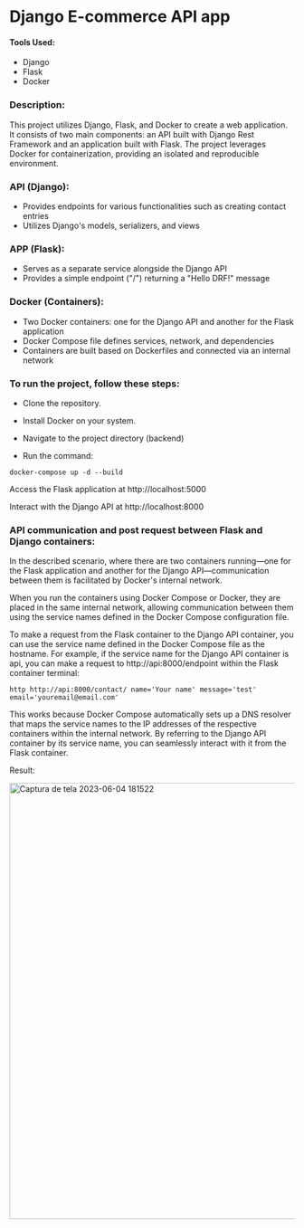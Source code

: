 # Django E-commerce API app

#### Tools Used:
* Django
* Flask
* Docker

### Description: 

This project utilizes Django, Flask, and Docker to create a web application. It consists of two main components: an API built with Django Rest Framework and an application built with Flask. The project leverages Docker for containerization, providing an isolated and reproducible environment.

### API (Django):

* Provides endpoints for various functionalities such as creating contact entries
* Utilizes Django's models, serializers, and views

### APP (Flask):

* Serves as a separate service alongside the Django API
* Provides a simple endpoint ("/") returning a "Hello DRF!" message

### Docker (Containers):
* Two Docker containers: one for the Django API and another for the Flask application
* Docker Compose file defines services, network, and dependencies
* Containers are built based on Dockerfiles and connected via an internal network

### To run the project, follow these steps:

* Clone the repository.

* Install Docker on your system.

* Navigate to the project directory (backend)

* Run the command: 

```
docker-compose up -d --build
```

Access the Flask application at http://localhost:5000

Interact with the Django API at http://localhost:8000

### API communication and post request between Flask and Django containers:

In the described scenario, where there are two containers running—one for the Flask application and another for the Django API—communication between them is facilitated by Docker's internal network.

When you run the containers using Docker Compose or Docker, they are placed in the same internal network, allowing communication between them using the service names defined in the Docker Compose configuration file.

To make a request from the Flask container to the Django API container, you can use the service name defined in the Docker Compose file as the hostname. For example, if the service name for the Django API container is api, you can make a request to http://api:8000/endpoint within the Flask container terminal:

```
http http://api:8000/contact/ name='Your name' message='test' email='youremail@email.com'
```

This works because Docker Compose automatically sets up a DNS resolver that maps the service names to the IP addresses of the respective containers within the internal network. By referring to the Django API container by its service name, you can seamlessly interact with it from the Flask container.

Result:

<img width="771" alt="Captura de tela 2023-06-04 181522" src="https://github.com/GuiFernandess7/Django-Ecommerce-API/assets/63022500/c494c2e5-ce66-4162-898d-b57fa87b873b">

